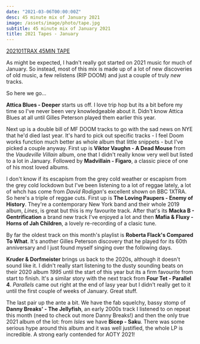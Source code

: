 ```yaml
---
date: "2021-03-06T00:00:00Z"
desc: 45 minute mix of January 2021
image: /assets/image/photo/tape.jpg
subtitle: 45 minute mix of January 2021
title: 2021 Tapes - January
---
```


[202101TRAX 45MIN TAPE](https://rumandpopcorn.com/staticfiles/mix/202101TRAX.ogg)

As might be expected, I hadn't really got started on 2021 music for much of January. So instead, most of this mix is made up of a lot of new discoveries of old music, a few relistens (RIP DOOM) and just a couple of truly *new* tracks.


So here we go...


**Attica Blues - Deeper** starts us off. I love trip hop but its a bit before my time so I've never been very knowledgeable about it. Didn't know Attica Blues at all until Gilles Peterson played them earlier this year.

Next up is a double bill of MF DOOM tracks to go with the sad news on NYE that he'd died last year. It's hard to pick out specific tracks - I feel Doom works function much better as whole album that little snippets - but I've picked a couple anyway. First up is **Viktor Vaughn - A Dead Mouse** from the *Vaudeville Villain* album, one that I didn't really know very well but listed to a lot in January. Followed by **Madvillain - Figaro**, a classic piece of one of his most loved albums.


I don't know if its escapism from the grey cold weather or escapism from the grey cold lockdown but I've been listening to a lot of reggae lately, a lot of whch has come from *David Rodigan*'s excellent shown on BBC 1XTRA. So here's a triple of reggae cuts. First up is **The Loving Paupers - Enemy of History**. They're a contemporary New York band and their whole 2019 album, *Lines*, is great but this is my favourite track. After that's its **Macka B - Gentrification** a brand new track I've enjoyed a lot and then **Mafia & Fluxy - Horns of Jah Children**, a lovely re-recording of a clasic tune.


By far the oldest track on this month's playlist is **Roberta Flack's Compared To What**. It's another Gilles Peterson discovery that he played for its 60th anniversary and I just found myself singing over the following days.


**Kruder & Dorfmeister** brings us back to the 2020s, although it doesn't sound like it. I didn't really start listening to the dusty sounding beats on their 2020 album *1995* until the start of this year but its a firm favourite from start to finish. It's a similar story with the next track from **Four Tet - Parallel 4**. *Parallels* came out right at the end of lasy year but I didn't really get to it until the first couple of weeks of January. Great stuff.

The last pair up the ante a bit. We have the fab squelchy, bassy stomp of **Danny Breaks' - The Jellyfish**, an early 2000s track I listened to on repeat this month (need to check out more Danny Breaks!) and then the only true 2021 album of the lot: from *Isles* we have **Bicep - Saku**. There was some serious hype around this album and it was well justified, the whole LP is incredible. A strong early contended for AOTY 2021!
